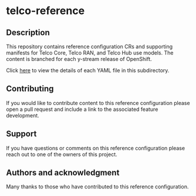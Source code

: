 # telco-reference

## Description

This repository contains reference configuration CRs and supporting manifests for Telco Core, Telco RAN, and Telco Hub use models. The content is branched for each y-stream release of OpenShift.

Click [here](./yaml_details.md) to view the details of each YAML file in this subdirectory.

## Contributing

If you would like to contribute content to this reference configuration please open a pull request and include a link to the associated feature development.

## Support

If you have questions or comments on this reference configuration please reach out to one of the owners of this project.

## Authors and acknowledgment

Many thanks to those who have contributed to this reference configuration.
